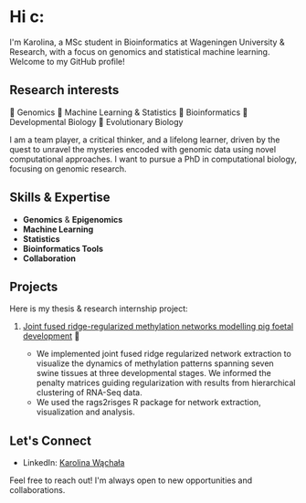 # Hi c:

I'm Karolina, a MSc student in Bioinformatics at Wageningen University & Research, with a focus on genomics and statistical machine learning. 
Welcome to my GitHub profile! 

## Research interests

   🧬 Genomics
   🧬 Machine Learning & Statistics
   🧬 Bioinformatics
   🧬 Developmental Biology
   🧬 Evolutionary Biology

I am a team player, a critical thinker, and a lifelong learner, driven by the quest to unravel the mysteries encoded with genomic data using novel computational approaches. 
I want to pursue a PhD in computational biology, focusing on genomic research.

## Skills & Expertise

- **Genomics** & **Epigenomics**
- **Machine Learning**
- **Statistics**
- **Bioinformatics Tools**
- **Collaboration**

## Projects

Here is my thesis & research internship project:

1. [Joint fused ridge-regularized methylation networks modelling pig foetal development](https://github.com/wachalak/Methylation_networks) 🐖
   
   - We implemented joint fused ridge regularized network extraction to visualize the dynamics of methylation patterns spanning seven swine tissues
at three developmental stages. We informed the penalty matrices guiding regularization with results from hierarchical clustering of RNA-Seq data.
   - We used the rags2risges R package for network extraction, visualization and analysis.

## Let's Connect

- LinkedIn: [Karolina Wąchała](https://www.linkedin.com/in/karolina-wachala-978b56189/)
  
Feel free to reach out! I'm always open to new opportunities and collaborations.

